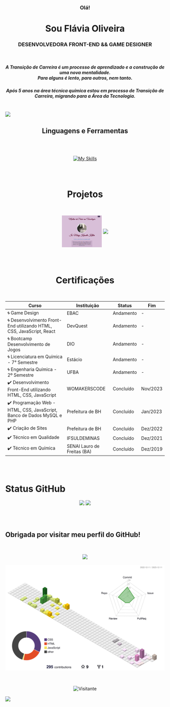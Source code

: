 <!-- START_SECTION:waka -->
<!-- END_SECTION:waka -->

  <h3 align="center">Olá!</h3>
<h1 align="center">Sou Flávia Oliveira</h1>
<h3 align="center"> DESENVOLVEDORA FRONT-END && GAME DESIGNER</h3>
<br>

<!--
<a href="https://flaviacoliv.github.io/PortfolioByFlavia/" target="_blank"><img align="center" src="https://user-images.githubusercontent.com/112573582/220430420-fe3f1d05-23ad-4d10-bf36-177dc044d6c4.jpeg"></a>
<br><br>
-->
<h5 align="center">
  A Transição de Carreira é um processo de aprendizado e a construção de uma nova mentalidade. <br>Para alguns é lento, para outros, nem tanto. 
</h5>

<h5 align="center"> Após 5 anos na área técnica química estou em processo de Transição de Carreira, migrando para a Área da Tecnologia. </h5>

<br>
<a href="https://www.linkedin.com/in/flavia-oliveira-dev/" target="_blank"><img src="https://img.shields.io/badge/-LinkedIn-%230077B5?style=for-the-badge&logo=linkedin&logoColor=white" target="_blank"></a>


  
</body>

<div align="center">
<h2>Linguagens e Ferramentas</h2> 

  <br>
  <br>
  
  [![My Skills](https://skillicons.dev/icons?i=html,css,js,python,react,nodejs,typescript,unity,figma,git,github,php,mysql,autocad&perline=7&theme=light)](https://github.com/flaviacoliv)
  
  <br>
  
  
  
  <br>
</div>

<div align="center">
<h1>Projetos</h1> 

<br>

<a href="https://github.com/FlaviaColiv/MulherImportanteTec" target="_blank"><img height="100em" align="center" src="https://github.com/FlaviaColiv/MulherImportanteTec/blob/main/assets/images/Captura%20de%20tela%202023-11-23%20103602.png"></a> 
<a href="https://github.com/FlaviaColiv/Projeto-Mario-BROS--DEVQUEST" target="_blank"><img height="75em" align="center" src="https://user-images.githubusercontent.com/112573582/220513101-bbee8805-16e4-473f-bb73-d93af85d639e.png"></a>

<br><br>
</div>



<h1 align="center">Certificações</h1> 

<br>

| Curso | Instituição | Status | Fim |
|-------|-------------|-----------|----|
|🌀 Game Design | EBAC | Andamento | - |
|🌀 Desenvolvimento Front-End utilizando HTML, CSS, JavaScript, React | DevQuest | Andamento | - |
|🌀 Bootcamp Desenvolvimento de Jogos | DIO | Andamento | - |
|🌀 Licenciatura em Química - 7° Semestre | Estácio | Andamento | - |
|🌀 Engenharia Química - 2º Semestre | UFBA | Andamento | - |
|✔️ Desenvolvimento Front-End utilizando HTML, CSS, JavaScript | WOMAKERSCODE | Concluído | Nov/2023 |
|✔️ Programação Web - HTML, CSS, JavaScript, Banco de Dados MySQL e PHP | Prefeitura de BH | Concluído | Jan/2023 |
|✔️ Criação de Sites | Prefeitura de BH | Concluído | Dez/2022 |
|✔️ Técnico em Qualidade | IFSULDEMINAS | Concluído | Dez/2021 |
|✔️ Técnico em Química | SENAI Lauro de Freitas (BA) | Concluído | Dez/2019 |

<br><br>

 # Status GitHub
<div align="center" >
  <a href="https://github.com/FlaviaColiv">
  <img height="150em" src="https://github-readme-stats.vercel.app/api?username=FlaviaColiv&show_icons=true&theme=transparent"/></a>
  <a href="https://github-readme-stats.vercel.app/api/top-langs/?username=FlaviaColiv&layout=compact&langs_count=6&theme=transparent" target="_blank"><img height="150em" src="https://github-readme-stats.vercel.app/api/top-langs/?username=FlaviaColiv&layout=compact&langs_count=6&theme=transparent"/></a>  
</div>

<br><br>

## Obrigada por visitar meu perfil do GitHub!
  
<div align="center">  
<div background-color:"white" align="center" >

<br>
  
  
  
<div height="25px">
  
  <a href="https://github.com/flaviacoliv"><img src="https://raw.githubusercontent.com/danielbped/danielbped/573d3c6b47ca73fc60eea5dd0f60cd8b29006fc0/github-contribution-grid-snake.svg" /></a>
  
  ![3D](./profile-3d-contrib/profile-south-season-animate.svg) <!-- Site de Origem: https://github.com/yoshi389111/github-profile-3d-contrib -->
  
</div>
  

<br>

</div>


<div>
 
 ![Visitante](https://visitor-badge.laobi.icu/badge?page_id=FlaviaColiv.id)

</div>


  
</div>

<a href="https://flaviacoliv.github.io/PortfolioByFlavia" target="_blank"><img align="center" src="https://user-images.githubusercontent.com/112573582/220762560-f8088888-c788-4615-8774-fdab3438fe8d.gif"></a>


